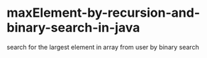 # maxElement-by-recursion-and-binary-search-in-java
search for the largest element in array from user by binary search
